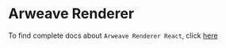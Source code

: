 # Arweave Renderer

To find complete docs about `Arweave Renderer React`, click [here](https://github.com/merdikim/arweave-renderer/tree/main/frameworks/react#readme)
